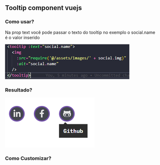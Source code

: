 ## Tooltip component vuejs

### Como usar?

Na prop text você pode passar o texto do tooltip no exemplo o social.name é o valor inserido

![como usar](https://raw.githubusercontent.com/CaioFFerreira/tooltip-component-vue/master/images/como-usar.PNG?token=AH7RCEKZCI27V4WZAKPG223AQSTEY)


### Resultado?

![Resultado](https://raw.githubusercontent.com/CaioFFerreira/tooltip-component-vue/master/images/tooltip.png?token=AH7RCEJ2KQVUFFDE3GGSXY3AQSS22)

### Como Customizar?
